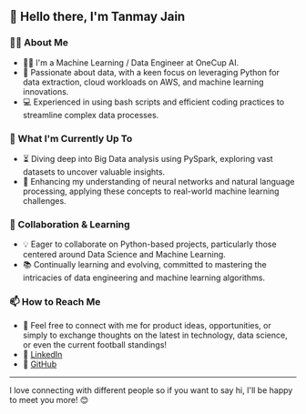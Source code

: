 ## 👋 Hello there, I'm Tanmay Jain

### 🧑‍💻 About Me
- 🧑‍🎓 I'm a Machine Learning / Data Engineer at OneCup AI.
- 🌱 Passionate about data, with a keen focus on leveraging Python for data extraction, cloud workloads on AWS, and machine learning innovations.
- 💻 Experienced in using bash scripts and efficient coding practices to streamline complex data processes.

### 🚀 What I'm Currently Up To
- ⏳ Diving deep into Big Data analysis using PySpark, exploring vast datasets to uncover valuable insights.
- 🧠 Enhancing my understanding of neural networks and natural language processing, applying these concepts to real-world machine learning challenges.

### 🤝 Collaboration & Learning
- 💡 Eager to collaborate on Python-based projects, particularly those centered around Data Science and Machine Learning.
- 📚 Continually learning and evolving, committed to mastering the intricacies of data engineering and machine learning algorithms.

### 📫 How to Reach Me
- 📧 Feel free to connect with me for product ideas, opportunities, or simply to exchange thoughts on the latest in technology, data science, or even the current football standings!
- 🔗 [LinkedIn](https://www.linkedin.com/in/tanmay-jain)
- 🔗 [GitHub](https://github.com/tanmayjain)

---

I love connecting with different people so if you want to say hi, I'll be happy to meet you more! 😊
